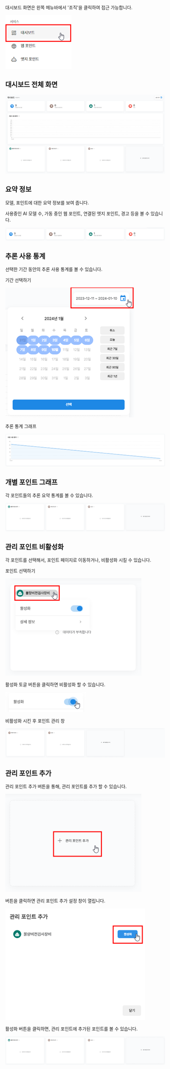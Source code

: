 
대시보드 화면은 왼쪽 메뉴바에서 '조직'을 클릭하여 접근 가능합니다.

![img1](https://raw.githubusercontent.com/vazilcompany/vridge-docs/main/img/organization/dashboard/move_to_dashboard.png)  


  
대시보드 전체 화면 
-------


![img1](https://raw.githubusercontent.com/vazilcompany/vridge-docs/main/img/organization/dashboard/dashboard_full_screen.png)  



요약 정보
------

모델, 포인트에 대한 요약 정보를 보여 줍니다. 

사용중인 AI 모델 수, 가동 중인 웹 포인트, 연결된 엣지 포인트, 경고 등을 볼 수 있습니다. 


![img1](https://raw.githubusercontent.com/vazilcompany/vridge-docs/main/img/organization/dashboard/point_summary_info.png)  




추론 사용 통계
--------

선택한 기간 동안의 추론 사용 통계를 볼 수 있습니다. 

기간 선택하기 


![img1](https://raw.githubusercontent.com/vazilcompany/vridge-docs/main/img/organization/dashboard/selct_period.png)  



추론 통계 그래프 

![img1](https://raw.githubusercontent.com/vazilcompany/vridge-docs/main/img/organization/dashboard/inference_usage_statistics.png)  




개별 포인트 그래프 
------

각 포인트들의 추론 요약 통계를 볼 수 있습니다.


![img1](https://raw.githubusercontent.com/vazilcompany/vridge-docs/main/img/organization/dashboard/after_add_point.png)  



관리 포인트 비활성화 
------

각 포인트를 선택해서, 포인트 페이지로 이동하거나, 비활성화 시킬 수 있습니다.

포인트 선택하기 

![img1](https://raw.githubusercontent.com/vazilcompany/vridge-docs/main/img/organization/dashboard/select_detail_point.png)  

활성화 토글 버튼을 클릭하면 비활성화 할 수 있습니다. 

![img1](https://raw.githubusercontent.com/vazilcompany/vridge-docs/main/img/organization/dashboard/activation_button.png)  

비활성화 시킨 후 포인트 관리 창 

![img1](https://raw.githubusercontent.com/vazilcompany/vridge-docs/main/img/organization/dashboard/after_deactivate_point.png)  






관리 포인트 추가
------

관리 포인트 추가 버튼을 통해, 관리 포인트를 추가 할 수 있습니다. 

![img1](https://raw.githubusercontent.com/vazilcompany/vridge-docs/main/img/organization/dashboard/add_point.png)  


버튼을 클릭하면 관리 포인트 추가 설정 창이 열립니다. 

![img1](https://raw.githubusercontent.com/vazilcompany/vridge-docs/main/img/organization/dashboard/add_point_dialog.png)  


활성화 버튼을 클릭하면, 관리 포인트에 추가된 포인트를 볼 수 있습니다. 

![img1](https://raw.githubusercontent.com/vazilcompany/vridge-docs/main/img/organization/dashboard/after_add_point.png)  



